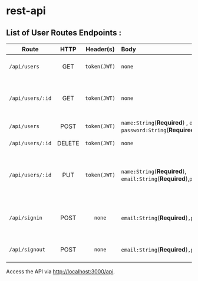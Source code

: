 # rest-api


## List of User Routes Endpoints :
|Route |HTTP |Header(s)|Body   |Description |
|------|:---:|:-------:|:-----|:-----------|
|`/api/users`|GET|`token(JWT)`|`none`|Get all the users info (Admin only)|
|`/api/users/:id`|GET|`token(JWT)`|`none`|Get a single user info (Admin and Authenticated user)|
|`/api/users`|POST |`token(JWT)`|`name:String`(**Required**) , `email:String`(**Required**), `password:String`(**Required**)| Create a user (Admin only)
|`/api/users/:id`|DELETE|`token(JWT)`|`none`| Delete a user (Admin only)
|`/api/users/:id`|PUT|`token(JWT)`|`name:String`(**Required**), `email:String`(**Required**),`password:String`(**Required**)| Update a user with new info (Admin and Authenticated user)|
|`/api/signin`|POST|`none`|`email:String`(**Required**)`,password:String`(**Required**)`|Sign in and get an access token based on credentials
|`/api/signout`|POST|`none`|`email:String`(**Required**)`,password:String`(**Required**)`|Sign up with a new user info

Access the API via [http://localhost:3000/api](http://localhost:3000/api).